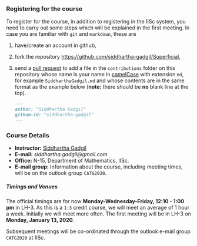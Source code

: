 ### Registering for the course

To register for the course, in addition to registering in the IISc system, you need to carry out some steps which will be explained in the first meeting. In case you are familiar with `git` and `markdown`, these are


1. have/create an account in github,
2. fork the repository https://github.com/siddhartha-gadgil/Superficial,
3. send a [pull request](https://help.github.com/en/github/collaborating-with-issues-and-pull-requests/about-pull-requests) to add a file in the `contributions` folder on this repository whose name is your name in [camelCase](https://en.wikipedia.org/wiki/Camel_case) with extension `md`, for example  `SiddharthaGadgil.md` and whose contents are in the same format as the example below (__note:__ there should be __no__  blank line at the top).

    ```markdown
    ---
    author: "Siddhartha Gadgil"
    github-id: "siddhartha-gadgil"
    ---
    ```

### Course Details
  
* __Instructor:__ [Siddhartha Gadgil](http://math.iisc.ac.in/~gadgil)
* __E-mail:__ _siddhartha.gadgil@gmail.com_
* __Office:__ N-15, Department of Mathematics, IISc.
* __E-mail group:__ Information about the course, including meeting times, will be on the outlook group `CATG2020`.

##### Timings and Venues

The official timings are for now __Monday-Wednesday-Friday, 12:10 - 1:00 pm__ in LH-3. As this is a `1:3` credit course, we will meet an average of 1 hour a week. Initially we will meet more often. 
The first meeting will be in LH-3 on __Monday, January 13, 2020__. 

Subsequent meetings will be co-ordinated through the outlook e-mail group `CATG2020` at IISc.

